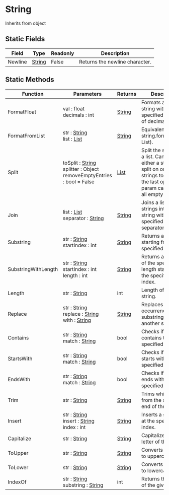 # String
Inherits from object
## Static Fields
|Field|Type|Readonly|Description|
|---|---|---|---|
|Newline|[String](../static/String.md)|False|Returns the newline character.|
## Static Methods
|Function|Parameters|Returns|Description|
|---|---|---|---|
|FormatFloat|val : float<br/>decimals : int|[String](../static/String.md)|Formats a float to a string with the specified number of decimal places.|
|FormatFromList|str : [String](../static/String.md)<br/>list : [List](../objects/List.md)|[String](../static/String.md)|Equivalent to C# string.format(string, List<string>).|
|Split|toSplit : [String](../static/String.md)<br/>splitter : Object<br/>removeEmptyEntries : bool = False|[List](../objects/List.md)|Split the string into a list. Can pass in either a string to split on or a list of strings to split on, the last optional param can remove all empty entries.|
|Join|list : [List](../objects/List.md)<br/>separator : [String](../static/String.md)|[String](../static/String.md)|Joins a list of strings into a single string with the specified separator.|
|Substring|str : [String](../static/String.md)<br/>startIndex : int|[String](../static/String.md)|Returns a substring starting from the specified index.|
|SubstringWithLength|str : [String](../static/String.md)<br/>startIndex : int<br/>length : int|[String](../static/String.md)|Returns a substring of the specified length starting from the specified start index.|
|Length|str : [String](../static/String.md)|int|Length of the string.|
|Replace|str : [String](../static/String.md)<br/>replace : [String](../static/String.md)<br/>with : [String](../static/String.md)|[String](../static/String.md)|Replaces all occurrences of a substring with another substring.|
|Contains|str : [String](../static/String.md)<br/>match : [String](../static/String.md)|bool|Checks if the string contains the specified substring.|
|StartsWith|str : [String](../static/String.md)<br/>match : [String](../static/String.md)|bool|Checks if the string starts with the specified substring.|
|EndsWith|str : [String](../static/String.md)<br/>match : [String](../static/String.md)|bool|Checks if the string ends with the specified substring.|
|Trim|str : [String](../static/String.md)|[String](../static/String.md)|Trims whitespace from the start and end of the string.|
|Insert|str : [String](../static/String.md)<br/>insert : [String](../static/String.md)<br/>index : int|[String](../static/String.md)|Inserts a substring at the specified index.|
|Capitalize|str : [String](../static/String.md)|[String](../static/String.md)|Capitalizes the first letter of the string.|
|ToUpper|str : [String](../static/String.md)|[String](../static/String.md)|Converts the string to uppercase.|
|ToLower|str : [String](../static/String.md)|[String](../static/String.md)|Converts the string to lowercase.|
|IndexOf|str : [String](../static/String.md)<br/>substring : [String](../static/String.md)|int|Returns the index of the given string.|
